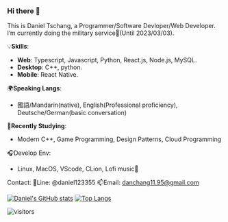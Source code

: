 ### Hi there 👋

This is Daniel Tschang, a Programmer/Software Devloper/Web Developer.
I’m currently doing the military service🥲(Until 2023/03/03). 

💡**Skills**:   
- **Web**: Typescript, Javascript, Python, React.js, Node.js,  MySQL.  
- **Desktop**: C++, python.
- **Mobile**: React Native.  


🌍**Speaking Langs**:  
- 國語/Mandarin(native), English(Professional proficiency), Deutsche/German(basic conversation)

🎈**Recently Studying**:  
- Modern C++, Game Programming, Design Patterns, Cloud Programming

🎧Develop Env:
- Linux, MacOS, VScode, CLion, Lofi music🎵

Contact:
🍏Line: @daniel123355
📫Email: danchang11.95@gmail.com
<!--
**DanielTschang/DanielTschang** is a ✨ _special_ ✨ repository because its `README.md` (this file) appears on your GitHub profile.

Here are some ideas to get you started:

- 🔭 I’m currently working on ...
- 🌱 I’m currently learning ...
- 👯 I’m looking to collaborate on ...
- 🤔 I’m looking for help with ...
- 💬 Ask me about ...
- 📫 How to reach me: ...
- 😄 Pronouns: ...
- ⚡ Fun fact: ...
-->


[![Daniel's GitHub stats](https://github-readme-stats.vercel.app/api?username=DanielTschang&show_icons=true&count_private=true)](https://github.com/anuraghazra/github-readme-stats)
[![Top Langs](https://github-readme-stats.vercel.app/api/top-langs/?username=DanielTschang&layout=compact)](https://github.com/anuraghazra/github-readme-stats)


![visitors](https://visitor-badge.glitch.me/badge?page_id=DanielTschang.DanielTschang&left_color=black&right_color=black)
